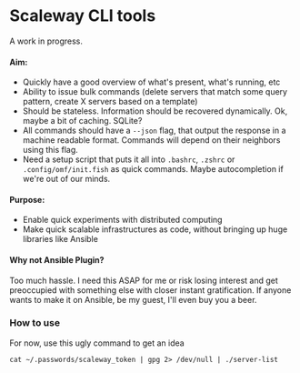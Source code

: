 # Scaleway CLI tools

A work in progress.

#### Aim:

* Quickly have a good overview of what's present, what's running, etc
* Ability to issue bulk commands (delete servers that match some query pattern, create X servers based on a template)
* Should be stateless. Information should be recovered dynamically. Ok, maybe a bit of caching. SQLite?
* All commands should have a `--json` flag, that output the response in a machine readable format. Commands will depend on their neighbors using this flag.
* Need a setup script that puts it all into `.bashrc`, `.zshrc` or `.config/omf/init.fish` as quick commands. Maybe autocompletion if we're out of our minds.

#### Purpose:

* Enable quick experiments with distributed computing
* Make quick scalable infrastructures as code, without bringing up huge libraries like Ansible

#### Why not Ansible Plugin?

Too much hassle. I need this ASAP for me or risk losing interest and get preoccupied with something else with closer instant gratification. If anyone wants to make it on Ansible, be my guest, I'll even buy you a beer.


### How to use

For now, use this ugly command to get an idea

```
cat ~/.passwords/scaleway_token | gpg 2> /dev/null | ./server-list 
```
